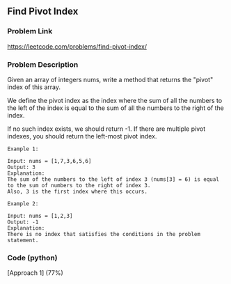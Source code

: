 ## Find Pivot Index

### Problem Link

https://leetcode.com/problems/find-pivot-index/

### Problem Description 

Given an array of integers nums, write a method that returns the "pivot" index of this array.

We define the pivot index as the index where the sum of all the numbers to the left of the index is equal to the sum of all the numbers to the right of the index.

If no such index exists, we should return -1. If there are multiple pivot indexes, you should return the left-most pivot index.

```
Example 1:

Input: nums = [1,7,3,6,5,6]
Output: 3
Explanation:
The sum of the numbers to the left of index 3 (nums[3] = 6) is equal to the sum of numbers to the right of index 3.
Also, 3 is the first index where this occurs.

```

```
Example 2:

Input: nums = [1,2,3]
Output: -1
Explanation:
There is no index that satisfies the conditions in the problem statement.

```


### Code (python)

[Approach 1] (77%) 

```c++


```